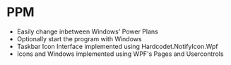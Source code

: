 # PPM

- Easily change inbetween Windows' Power Plans
- Optionally start the program with Windows
- Taskbar Icon Interface implemented using Hardcodet.NotifyIcon.Wpf
- Icons and Windows implemented using WPF's Pages and Usercontrols
